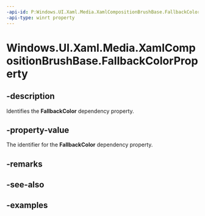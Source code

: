 ```yaml
---
-api-id: P:Windows.UI.Xaml.Media.XamlCompositionBrushBase.FallbackColorProperty
-api-type: winrt property
---
```


<!-- Property syntax.
public DependencyProperty FallbackColorProperty { get; }
-->

# Windows.UI.Xaml.Media.XamlCompositionBrushBase.FallbackColorProperty

## -description
Identifies the **FallbackColor** dependency property.



## -property-value
The identifier for the **FallbackColor** dependency property.

## -remarks

## -see-also

## -examples

